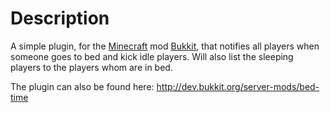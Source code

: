 # Description

A simple plugin, for the [Minecraft][mc] mod [Bukkit][b], that notifies all players when someone goes to bed and kick idle players. Will also list the sleeping players to the players whom are in bed.

The plugin can also be found here: http://dev.bukkit.org/server-mods/bed-time

 [mc]: http://minecraft.net/
 [b]: http://bukkit.org/
